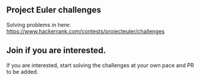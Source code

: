 ## Project Euler challenges

Solving problems in here: https://www.hackerrank.com/contests/projecteuler/challenges

## Join if you are interested. 

If you are interested, start solving the challenges at your own pace and PR to be added. 
